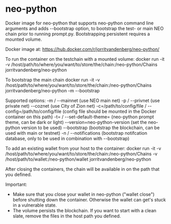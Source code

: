 # neo-python
Docker image for neo-python that supports neo-python command line arguments and adds --bootstrap option, to bootstrap the test- or main NEO chain prior to running prompt.py. Bootstrapping persistent requires a mounted volume.

Docker image at: https://hub.docker.com/r/jorritvandenberg/neo-python/

To run the container on the testchain with a mounted volume:
docker run -it -v /host/path/to/where/you/want/to/store/the/chain:/neo-python/Chains jorritvandenberg/neo-python

To bootstrap the main chain
docker run -it -v /host/path/to/where/you/want/to/store/the/chain:/neo-python/Chains jorritvandenberg/neo-python -m --bootstrap

Supported options:
-m / --mainnet (use NEO main net)
-p / --privnet (use private net)
--coznet (use City of Zion net)
-c=/path/to/config/file / --config=/path/to/config/file (config file should be mounted in the Docker container on this path)
-t=<theme> / --set-default-theme=<theme> (neo-python prompt theme, can be dark or light)
--version=neo-python-version (set the neo-python version to be used)
--bootstrap (bootstrap the blockchain, can be used with main or testnet)
-n / --notifications (bootstrap notifcation database, only to be used in combination with --bootstrap)

To add an existing wallet from your host to the container:
docker run -it -v /host/path/to/where/you/want/to/store/the/chain:/neo-python/Chains -v /host/path/to/wallet:/neo-python/wallet jorritvandenberg/neo-python

After closing the containers, the chain will be available in on the path that you defined. 

Important:
- Make sure that you close your wallet in neo-python ("wallet close") before shutting down the container. Otherwise the wallet can get's stuck in a vulnerable state.
- The volume persists the blockchain. If you want to start with a clean slate, remove the files in the host path you defined.

